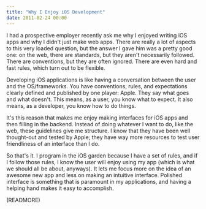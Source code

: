 ```yaml
---
title: "Why I Enjoy iOS Development"
date: 2011-02-24 00:00
---
```


I had a prospective employer recently ask me why I enjoyed writing iOS apps and why I didn't just make web apps. There are really a lot of aspects to this very loaded question, but the answer I gave him was a pretty good one: on the web, there are standards, but they aren't necessarily followed. There are conventions, but they are often ignored. There are even hard and fast rules, which turn out to be flexible.



Developing iOS applications is like having a conversation between the user and the OS/frameworks. You have conventions, rules, and expectations clearly defined and published by one player: Apple. They say what goes and what doesn't. This means, as a user, you know what to expect. It also means, as a developer, you know how to do things.

It's this reason that makes me enjoy making interfaces for iOS apps and then filling in the backend. Instead of doing whatever I want to do, like the web, these guidelines give me structure. I know that they have been well thought-out and tested by Apple; they have way more resources to test user friendliness of an interface than I do.

So that's it. I program in the iOS garden because I have a set of rules, and if I follow those rules, I know the user will enjoy using my app (which is what we should all be about, anyways). It lets me focus more on the idea of an awesome new app and less on making an intuitive interface. Polished interface is something that is paramount in my applications, and having a helping hand makes it easy to accomplish.

(READMORE)
